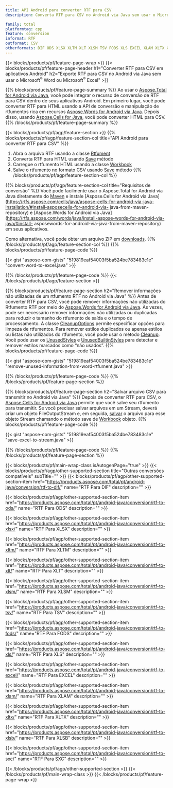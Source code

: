 ```yaml
---
title: API Android para converter RTF para CSV
description: Converta RTF para CSV no Android via Java sem usar o Microsoft Word ou o Microsoft Excel

family: total
platformtag: cpp
feature: conversion
informat: RTF
outformat: CSV
otherformats: DIF ODS XLSX XLTM XLT XLSM TSV FODS XLS EXCEL XLAM XLTX XLSB SXC
---
```

{{< blocks/products/pf/feature-page-wrap >}}
{{< blocks/products/pf/feature-page-header h1="Converter RTF para CSV em aplicativos Android" h2="Exporte RTF para CSV no Android via Java sem usar o Microsoft<sup>&reg;</sup> Word ou Microsoft<sup>&reg;</sup> Excel" >}}

{{% blocks/products/pf/feature-page-summary %}}
Ao usar o [Aspose.Total for Android via Java](https://products.aspose.com/total/android-java/), você pode integrar o recurso de conversão de RTF para CSV dentro de seus aplicativos Android. Em primeiro lugar, você pode converter RTF para HTML usando a API de conversão e manipulação de rtfumentos rica em recursos [Aspose.Words for Android via Java](https://products.aspose.com/words/android-java/). Depois disso, usando [Aspose.Cells for Java](https://products.aspose.com/cells/android-java/), você pode converter HTML para CSV. 
{{% /blocks/products/pf/feature-page-summary  %}}

{{< blocks/products/pf/agp/feature-section >}}
{{% blocks/products/pf/agp/feature-section-col title="API Android para converter RTF para CSV" %}}
1. Abra o arquivo RTF usando a classe [Rtfument](https://reference.aspose.com/words/java/com.aspose.words/Rtfument)
2. Converta RTF para HTML usando [Save](https://reference.aspose.com/words/java/com.aspose.words/Rtfument#save(java.lang.String,com.aspose.words.SaveOptions) ) método
3. Carregue o rtfumento HTML usando a classe [Workbook](https://reference.aspose.com/cells/java/com.aspose.cells/Workbook)
4. Salve o rtfumento no formato CSV usando [Save](https://reference.aspose.com/cells/java/com.aspose.cells/workbook#save(java.lang.String,%20com.aspose.cells.SaveOptions)) método
{{% /blocks/products/pf/agp/feature-section-col %}}

{{% blocks/products/pf/agp/feature-section-col title="Requisitos de conversão" %}}
Você pode facilmente usar o Aspose.Total for Android via Java diretamente do [Maven](https://releases.aspose.com/total/java/) e instale [Aspose.Cells for Android via Java](https://rtfs.aspose.com/cells/java/aspose-cells-for-android-via-java-installation/#install-asposecells-for-android-via- java-from-maven-repository) e [Aspose.Words for Android via Java](https://rtfs.aspose.com/words/java/install-aspose-words-for-android-via-java/#install- asposewords-for-android-via-java-from-maven-repository) em seus aplicativos.

Como alternativa, você pode obter um arquivo ZIP em [downloads](https://releases.aspose.com/total/androidjava).
{{% /blocks/products/pf/agp/feature-section-col %}}
{{% blocks/products/pf/feature-page-code %}}

{{< gist "aspose-com-gists" "519819eaf54003f5ba524be783483c1e" "convert-word-to-excel.java" >}}



{{% /blocks/products/pf/feature-page-code %}}
{{< /blocks/products/pf/agp/feature-section >}}

{{% blocks/products/pf/feature-page-section  h2="Remover informações não utilizadas de um rtfumento RTF no Android via Java" %}}
Antes de converter RTF para CSV, você pode remover informações não utilizadas do Rtfumento RTF por meio do [Aspose.Words for Android via Java](https://products.aspose.com/words/android-java/). Às vezes, pode ser necessário remover informações não utilizadas ou duplicadas para reduzir o tamanho do rtfumento de saída e o tempo de processamento. A classe [CleanupOptions](https://reference.aspose.com/words/java/com.aspose.words/CleanupOptions) permite especificar opções para limpeza de rtfumentos. Para remover estilos duplicados ou apenas estilos ou listas não utilizados do rtfumento, você pode usar o método [Cleanup](https://reference.aspose.com/words/java/com.aspose.words/Rtfument#cleanup()). Você pode usar os [UnusedStyles](https://reference.aspose.com/words/java/com.aspose.words/cleanupoptions#UnusedStyles) e [UnusedBuiltinStyles](https://reference.aspose.com/words/java/com.aspose.words/cleanupoptions#UnusedBuiltinStyles) para detectar e remover estilos marcados como “não usados”.
{{% blocks/products/pf/feature-page-code %}}

{{< gist "aspose-com-gists" "519819eaf54003f5ba524be783483c1e" "remove-unused-information-from-word-rtfument.java" >}}

{{% /blocks/products/pf/feature-page-code  %}}
{{% /blocks/products/pf/feature-page-section %}}

{{% blocks/products/pf/feature-page-section  h2="Salvar arquivo CSV para transmitir no Android via Java" %}}
Depois de converter RTF para CSV, o [Aspose.Cells for Android via Java](https://products.aspose.com/cells/android-java/) permite que você salve seu rtfumento para transmitir. Se você precisar salvar arquivos em um Stream, deverá criar um objeto FileOutputStream e, em seguida, [salvar](https://reference.aspose.com/cells/java/com.aspose.cells/workbook#save(java.io.OutputStream,%20com.aspose.cells.SaveOptions)) o arquivo para esse objeto Stream chamando o método save de [Workbook](https://reference.aspose.com/cells/java/com.aspose.cells/Workbook) objeto.
{{% blocks/products/pf/feature-page-code %}}

{{< gist "aspose-com-gists" "519819eaf54003f5ba524be783483c1e" "save-excel-to-stream.java" >}}

{{% /blocks/products/pf/feature-page-code  %}}
{{% /blocks/products/pf/feature-page-section %}}

{{< blocks/products/pf/main-wrap-class isAutogenPage="true" >}}
{{< blocks/products/pf/agp/other-supported-section title="Outras conversões compatíveis" subTitle="" >}}
{{< blocks/products/pf/agp/other-supported-section-item href="https://products.aspose.com/total/pt/android-java/conversion/rtf-to-dif/" name="RTF Para DIF" description="" >}}

{{< blocks/products/pf/agp/other-supported-section-item href="https://products.aspose.com/total/pt/android-java/conversion/rtf-to-ods/" name="RTF Para ODS" description="" >}}

{{< blocks/products/pf/agp/other-supported-section-item href="https://products.aspose.com/total/pt/android-java/conversion/rtf-to-xlsx/" name="RTF Para XLSX" description="" >}}

{{< blocks/products/pf/agp/other-supported-section-item href="https://products.aspose.com/total/pt/android-java/conversion/rtf-to-xltm/" name="RTF Para XLTM" description="" >}}

{{< blocks/products/pf/agp/other-supported-section-item href="https://products.aspose.com/total/pt/android-java/conversion/rtf-to-xlt/" name="RTF Para XLT" description="" >}}

{{< blocks/products/pf/agp/other-supported-section-item href="https://products.aspose.com/total/pt/android-java/conversion/rtf-to-xlsm/" name="RTF Para XLSM" description="" >}}

{{< blocks/products/pf/agp/other-supported-section-item href="https://products.aspose.com/total/pt/android-java/conversion/rtf-to-tsv/" name="RTF Para TSV" description="" >}}

{{< blocks/products/pf/agp/other-supported-section-item href="https://products.aspose.com/total/pt/android-java/conversion/rtf-to-fods/" name="RTF Para FODS" description="" >}}

{{< blocks/products/pf/agp/other-supported-section-item href="https://products.aspose.com/total/pt/android-java/conversion/rtf-to-xls/" name="RTF Para XLS" description="" >}}

{{< blocks/products/pf/agp/other-supported-section-item href="https://products.aspose.com/total/pt/android-java/conversion/rtf-to-excel/" name="RTF Para EXCEL" description="" >}}

{{< blocks/products/pf/agp/other-supported-section-item href="https://products.aspose.com/total/pt/android-java/conversion/rtf-to-xlam/" name="RTF Para XLAM" description="" >}}

{{< blocks/products/pf/agp/other-supported-section-item href="https://products.aspose.com/total/pt/android-java/conversion/rtf-to-xltx/" name="RTF Para XLTX" description="" >}}

{{< blocks/products/pf/agp/other-supported-section-item href="https://products.aspose.com/total/pt/android-java/conversion/rtf-to-xlsb/" name="RTF Para XLSB" description="" >}}

{{< blocks/products/pf/agp/other-supported-section-item href="https://products.aspose.com/total/pt/android-java/conversion/rtf-to-sxc/" name="RTF Para SXC" description="" >}}


{{< /blocks/products/pf/agp/other-supported-section >}}
{{< /blocks/products/pf/main-wrap-class >}}
{{< /blocks/products/pf/feature-page-wrap >}}